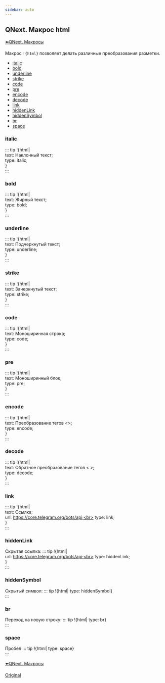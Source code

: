 ```yaml
---
sidebar: auto
---
```


## QNext. Макрос html

[⬅️QNext. Макросы](/docs-test/ph/macros)



Макрос `!{html}` позволяет делать различные преобразования разметки.
* [italic](#italic)
* [bold](#bold)
* [underline](#underline)
* [strike](#strike)
* [code](#code)
* [pre](#pre)
* [encode](#encode)
* [decode](#decode)
* [link](#link)
* [hiddenLink](#hiddenlink)
* [hiddenSymbol](#hiddensymbol)
* [br](#br)
* [space](#space)
### italic
::: tip
!{html|<br>  text: Наклонный текст;<br>  type: italic;<br>}<br>
:::
### bold
::: tip
!{html|<br>  text: Жирный текст;<br>  type: bold;<br>}<br>
:::
### underline
::: tip
!{html|<br>  text: Подчеркнутый текст;<br>  type: underline;<br>}<br>
:::
### strike
::: tip
!{html|<br>  text: Зачеркнутый текст;<br>  type: strike;<br>}<br>
:::
### code
::: tip
!{html|<br>  text: Моноширинная строка;<br>  type: code;<br>}<br>
:::
### pre
::: tip
!{html|<br>  text: Моноширинный блок;<br>  type: pre;<br>}<br>
:::
### encode
::: tip
!{html|<br>  text: Преобразование тегов <>;<br>  type: encode;<br>}<br>
:::
### decode
::: tip
!{html|<br>  text: Обратное преобразование тегов &lt; &gt;;<br>  type: decode;<br>}<br>
:::
### link
::: tip
!{html|<br>  text: Ссылка;<br>  url: https://core.telegram.org/bots/api;<br>  type: link;<br>}<br>
:::
### hiddenLink

Скрытая ссылка:
::: tip
!{html|<br>  url: https://core.telegram.org/bots/api;<br>  type: hiddenLink;<br>}<br>
:::
### hiddenSymbol

Скрытый символ:
::: tip
!{html| type: hiddenSymbol}<br>
:::
### br

Переход на новую строку:
::: tip
!{html| type: br}<br>
:::
### space

Пробел
::: tip
!{html| type: space}<br>
:::



[⬅️QNext. Макросы](/docs-test/ph/macros)














[Original](https://telegra.ph/QNext-Macros-html-05-13)